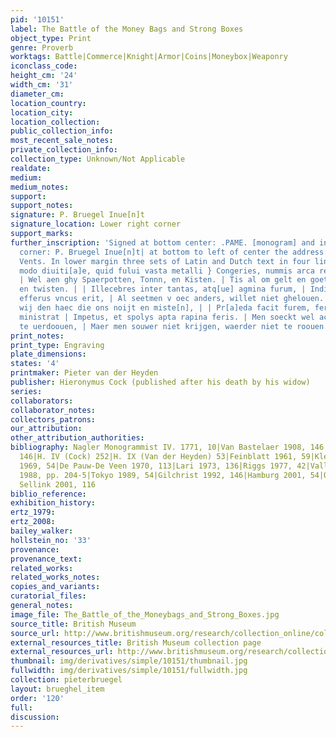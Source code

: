 ```yaml
---
pid: '10151'
label: The Battle of the Money Bags and Strong Boxes
object_type: Print
genre: Proverb
worktags: Battle|Commerce|Knight|Armor|Coins|Moneybox|Weaponry
iconclass_code:
height_cm: '24'
width_cm: '31'
diameter_cm:
location_country:
location_city:
location_collection:
public_collection_info:
most_recent_sale_notes:
private_collection_info:
collection_type: Unknown/Not Applicable
realdate:
medium:
medium_notes:
support:
support_notes:
signature: P. Bruegel Inue[n]t
signature_location: Lower right corner
support_marks:
further_inscription: 'Signed at bottom center: .PAME. [monogram] and in lower right
  corner: P. Bruegel Inue[n]t| at bottom to left of center the address: Aux quatre
  Vents. In lower margin three sets of Latin and Dutch text in four lines each: Quid
  modo diuiti[a]e, quid fului vasta metalli } Congeries, nummis arca referta nouis,
  | Wel aen ghy Spaerpotten, Tonnn, en Kisten. | Tis al om gelt en goet, dit striden
  en twisten. | | Illecebres inter tantas, atq[ue] agmina furum, | Inditium cunctis
  efferus vncus erit, | Al seetmen v oec anders, willet niet ghelouen. | Daerom vure
  wij den haec die ons noijt en miste[n], | | Pr[a]eda facit furem, feruens mala cuta
  ministrat | Impetus, et spolys apta rapina feris. | Men soeckt wel actie om ons
  te uerdoouen, | Maer men souwer niet krijgen, waerder niet te roouen.'
print_notes:
print_type: Engraving
plate_dimensions:
states: '4'
printmaker: Pieter van der Heyden
publisher: Hieronymus Cock (published after his death by his widow)
series:
collaborators:
collaborator_notes:
collectors_patrons:
our_attribution:
other_attribution_authorities:
bibliography: Nagler Monogrammist IV. 1771, 10|Van Bastelaer 1908, 146|H. III (Bruegel)
  146|H. IV (Cock) 252|H. IX (Van der Heyden) 53|Feinblatt 1961, 59|Klein 1963, 31|Lebeer
  1969, 54|De Pauw-De Veen 1970, 113|Lari 1973, 136|Riggs 1977, 42|Vallese 1979, 46|Marijnissen
  1988, pp. 204-5|Tokyo 1989, 54|Gilchrist 1992, 146|Hamburg 2001, 54|Orenstein and
  Sellink 2001, 116
biblio_reference:
exhibition_history:
ertz_1979:
ertz_2008:
bailey_walker:
hollstein_no: '33'
provenance:
provenance_text:
related_works:
related_works_notes:
copies_and_variants:
curatorial_files:
general_notes:
image_file: The_Battle_of_the_Moneybags_and_Strong_Boxes.jpg
source_title: British Museum
source_url: http://www.britishmuseum.org/research/collection_online/collection_object_details/collection_image_gallery.aspx
external_resources_title: British Museum collection page
external_resources_url: http://www.britishmuseum.org/research/collection_online/collection_object_details.aspx
thumbnail: img/derivatives/simple/10151/thumbnail.jpg
fullwidth: img/derivatives/simple/10151/fullwidth.jpg
collection: pieterbruegel
layout: brueghel_item
order: '120'
full:
discussion:
---
```

